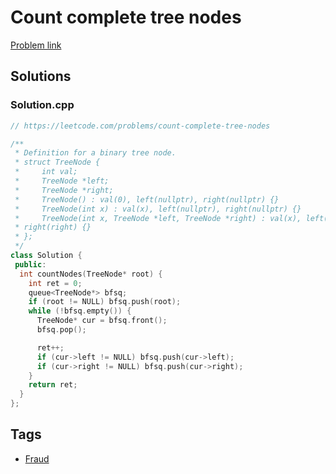 # Count complete tree nodes

[Problem link](https://leetcode.com/problems/count-complete-tree-nodes)

## Solutions


### Solution.cpp
```cpp
// https://leetcode.com/problems/count-complete-tree-nodes

/**
 * Definition for a binary tree node.
 * struct TreeNode {
 *     int val;
 *     TreeNode *left;
 *     TreeNode *right;
 *     TreeNode() : val(0), left(nullptr), right(nullptr) {}
 *     TreeNode(int x) : val(x), left(nullptr), right(nullptr) {}
 *     TreeNode(int x, TreeNode *left, TreeNode *right) : val(x), left(left),
 * right(right) {}
 * };
 */
class Solution {
 public:
  int countNodes(TreeNode* root) {
    int ret = 0;
    queue<TreeNode*> bfsq;
    if (root != NULL) bfsq.push(root);
    while (!bfsq.empty()) {
      TreeNode* cur = bfsq.front();
      bfsq.pop();

      ret++;
      if (cur->left != NULL) bfsq.push(cur->left);
      if (cur->right != NULL) bfsq.push(cur->right);
    }
    return ret;
  }
};
```
## Tags

* [Fraud](/Collections/fraud.md#fraud)
